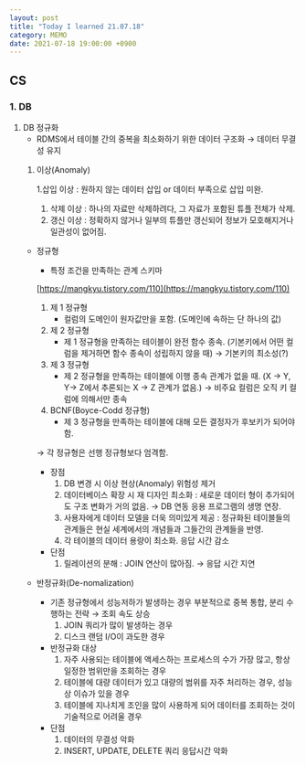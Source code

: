 ```yaml
---
layout: post
title: "Today I learned 21.07.18"
category: MEMO
date: 2021-07-18 19:00:00 +0900
---
```

## CS

### 1. DB

1. DB 정규화
    - RDMS에서 테이블 간의 중복을 최소화하기 위한 데이터 구조화 → 데이터 무결성 유지
    1. 이상(Anomaly)

        1.삽입 이상 : 원하지 않는 데이터 삽입 or 데이터 부족으로 삽입 미완.

        1. 삭제 이상 : 하나의 자료만 삭제하려다, 그 자료가 포함된 튜플 전체가 삭제.
        2. 갱신 이상 : 정확하지 않거나 일부의 튜플만 갱신되어 정보가 모호해지거나 일관성이 없어짐.
    - 정규형
        - 특정 조건을 만족하는 관계 스키마

        [https://mangkyu.tistory.com/110](https://mangkyu.tistory.com/110)

        1. 제 1 정규형
            - 컬럼의 도메인이 원자값만을 포함. (도메인에 속하는 단 하나의 값)
        2. 제 2 정규형
            - 제 1 정규형을 만족하는 테이블이 완전 함수 종속. (기본키에서 어떤 컬럼을 제거하면 함수 종속이 성립하지 않을 때) → 기본키의 최소성(?)
        3. 제 3 정규형
            - 제 2 정규형을 만족하는 테이블에 이행 종속 관계가 없을 때. (X → Y, Y→ Z에서 추론되는 X → Z 관계가 없음.) → 비주요 컬럼은 오직 키 컬럼에 의해서만 종속
        4. BCNF(Boyce-Codd 정규형)
            - 제 3 정규형을 만족하는 테이블에 대해 모든 결정자가 후보키가 되어야 함.

        → 각 정규형은 선행 정규형보다 엄격함.

        - 장점
            1. DB 변경 시 이상 현상(Anomaly) 위험성 제거
            2. 데이터베이스 확장 시 재 디자인 최소화 : 새로운 데이터 형이 추가되어도 구조 변화가 거의 없음. → DB 연동 응용 프로그램의 생명 연장.
            3. 사용자에게 데이터 모델을 더욱 의미있게 제공 : 정규화된 테이블들의 관계들은 현실 세계에서의 개념들과 그들간의 관계들을 반영.
            4. 각 테이블의 데이터 용량이 최소화. 응답 시간 감소
        - 단점
            1. 릴레이션의 분해 : JOIN 연산이 많아짐. → 응답 시간 지연
    - 반정규화(De-nomalization)
        - 기존 정규형에서 성능저하가 발생하는 경우 부분적으로 중복 통합, 분리 수행하는 전략 → 조회 속도 상승
            1. JOIN 쿼리가 많이 발생하는 경우
            2. 디스크 랜덤 I/O이 과도한 경우
        - 반정규화 대상
            1. 자주 사용되는 테이블에 액세스하는 프로세스의 수가 가장 많고, 항상 일정한 범위만을 조회하는 경우
            2. 테이블에 대량 데이터가 있고 대량의 범위를 자주 처리하는 경우, 성능 상 이슈가 있을 경우
            3. 테이블에 지나치게 조인을 많이 사용하게 되어 데이터를 조회하는 것이 기술적으로 어려울 경우
        - 단점
            1. 데이터의 무결성 악화
            2. INSERT, UPDATE, DELETE 쿼리 응답시간 악화
